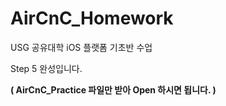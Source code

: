 # AirCnC_Homework

USG 공유대학 iOS 플랫폼 기초반 수업

Step 5 완성입니다.

**( AirCnC_Practice 파일만 받아 Open 하시면 됩니다. )**
